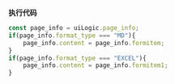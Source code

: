 <p class="panel-title"><b>执行代码</b></p>

```javascript
const page_info = uiLogic.page_info;
if(page_info.format_type === "MD"){
    page_info.content = page_info.formitem;
}
if(page_info.format_type === "EXCEL"){
    page_info.content = page_info.formitem1;
}
```
